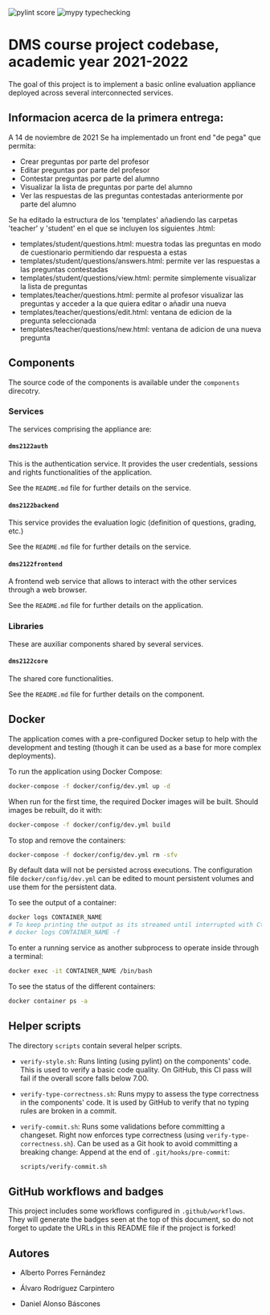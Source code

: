 ![pylint score](https://github.com/Alvaro9rc/practica-dms-2021-2022/workflows/pylint%20score/badge.svg)
![mypy typechecking](https://github.com/Alvaro9rc/practica-dms-2021-2022/workflows/mypy%20typechecking/badge.svg) 

# DMS course project codebase, academic year 2021-2022

The goal of this project is to implement a basic online evaluation appliance deployed across several interconnected services.

## Informacion acerca de la primera entrega:
A 14 de noviembre de 2021
Se ha implementado un front end "de pega" que permita:
  - Crear preguntas por parte del profesor
  - Editar preguntas por parte del profesor
  - Contestar preguntas por parte del alumno
  - Visualizar la lista de preguntas por parte del alumno
  - Ver las respuestas de las preguntas contestadas anteriormente por parte del alumno

Se ha editado la estructura de los 'templates' añadiendo las carpetas 'teacher' y 'student' en el que se incluyen los siguientes .html:
  - templates/student/questions.html: muestra todas las preguntas en modo de cuestionario permitiendo dar respuesta a estas
  - templates/student/questions/answers.html: permite ver las respuestas a las preguntas contestadas
  - templates/student/questions/view.html: permite simplemente visualizar la lista de preguntas 
  - templates/teacher/questions.html: permite al profesor visualizar las preguntas y acceder a la que quiera editar o añadir una nueva
  - templates/teacher/questions/edit.html: ventana de edicion de la pregunta seleccionada
  - templates/teacher/questions/new.html: ventana de adicion de una nueva pregunta 
## Components

The source code of the components is available under the `components` direcotry.

### Services

The services comprising the appliance are:

#### `dms2122auth`

This is the authentication service. It provides the user credentials, sessions and rights functionalities of the application.

See the `README.md` file for further details on the service.

#### `dms2122backend`

This service provides the evaluation logic (definition of questions, grading, etc.)

See the `README.md` file for further details on the service.

#### `dms2122frontend`

A frontend web service that allows to interact with the other services through a web browser.

See the `README.md` file for further details on the application.

### Libraries

These are auxiliar components shared by several services.

#### `dms2122core`

The shared core functionalities.

See the `README.md` file for further details on the component.

## Docker

The application comes with a pre-configured Docker setup to help with the development and testing (though it can be used as a base for more complex deployments).

To run the application using Docker Compose:

```bash
docker-compose -f docker/config/dev.yml up -d
```

When run for the first time, the required Docker images will be built. Should images be rebuilt, do it with:

```bash
docker-compose -f docker/config/dev.yml build
```

To stop and remove the containers:

```bash
docker-compose -f docker/config/dev.yml rm -sfv
```

By default data will not be persisted across executions. The configuration file `docker/config/dev.yml` can be edited to mount persistent volumes and use them for the persistent data.

To see the output of a container:

```bash
docker logs CONTAINER_NAME
# To keep printing the output as its streamed until interrupted with Ctrl+C:
# docker logs CONTAINER_NAME -f
```

To enter a running service as another subprocess to operate inside through a terminal:

```bash
docker exec -it CONTAINER_NAME /bin/bash
```

To see the status of the different containers:

```bash
docker container ps -a
```

## Helper scripts

The directory `scripts` contain several helper scripts.

- `verify-style.sh`: Runs linting (using pylint) on the components' code. This is used to verify a basic code quality. On GitHub, this CI pass will fail if the overall score falls below 7.00.
- `verify-type-correctness.sh`: Runs mypy to assess the type correctness in the components' code. It is used by GitHub to verify that no typing rules are broken in a commit.
- `verify-commit.sh`: Runs some validations before committing a changeset. Right now enforces type correctness (using `verify-type-correctness.sh`). Can be used as a Git hook to avoid committing a breaking change:
  Append at the end of `.git/hooks/pre-commit`:

  ```bash
  scripts/verify-commit.sh
  ```

## GitHub workflows and badges

This project includes some workflows configured in `.github/workflows`. They will generate the badges seen at the top of this document, so do not forget to update the URLs in this README file if the project is forked!


## Autores 

- Alberto Porres Fernández

- Álvaro Rodríguez Carpintero

- Daniel Alonso Báscones
